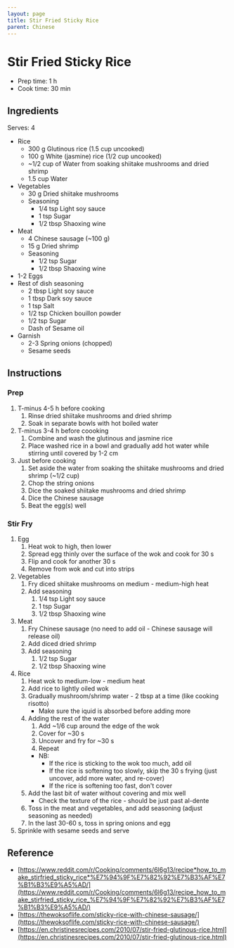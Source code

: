 ```yaml
---
layout: page
title: Stir Fried Sticky Rice
parent: Chinese
---
```


# Stir Fried Sticky Rice

- Prep time: 1 h
- Cook time: 30 min

## Ingredients

Serves: 4

- Rice
  - 300 g Glutinous rice (1.5 cup uncooked)
  - 100 g White (jasmine) rice (1/2 cup uncooked)
  - ~1/2 cup of Water from soaking shiitake mushrooms and dried shrimp
  - 1.5 cup Water
- Vegetables
  - 30 g Dried shiitake mushrooms
  - Seasoning
    - 1/4 tsp Light soy sauce
    - 1 tsp Sugar
    - 1/2 tbsp Shaoxing wine
- Meat
  - 4 Chinese sausage (~100 g)
  - 15 g Dried shrimp
  - Seasoning
    - 1/2 tsp Sugar
    - 1/2 tbsp Shaoxing wine
- 1-2 Eggs
- Rest of dish seasoning
  - 2 tbsp Light soy sauce
  - 1 tbsp Dark soy sauce
  - 1 tsp Salt
  - 1/2 tsp Chicken bouillon powder
  - 1/2 tsp Sugar
  - Dash of Sesame oil
- Garnish
  - 2-3 Spring onions (chopped)
  - Sesame seeds

## Instructions

### Prep

1. T-minus 4-5 h before cooking
   1. Rinse dried shiitake mushrooms and dried shrimp
   2. Soak in separate bowls with hot boiled water
2. T-minus 3-4 h before coooking
   1. Combine and wash the glutinous and jasmine rice
   2. Place washed rice in a bowl and gradually add hot water while stirring until covered by 1-2 cm
3. Just before cooking
   1. Set aside the water from soaking the shiitake mushrooms and dried shrimp (~1/2 cup)
   2. Chop the string onions
   3. Dice the soaked shiitake mushrooms and dried shrimp
   4. Dice the Chinese sausage
   5. Beat the egg(s) well

### Stir Fry

1. Egg
   1. Heat wok to high, then lower
   2. Spread egg thinly over the surface of the wok and cook for 30 s
   3. Flip and cook for another 30 s
   4. Remove from wok and cut into strips
2. Vegetables
   1. Fry diced shiitake mushrooms on medium - medium-high heat
   2. Add seasoning
      1. 1/4 tsp Light soy sauce
      2. 1 tsp Sugar
      3. 1/2 tbsp Shaoxing wine
3. Meat
   1. Fry Chinese sausage (no need to add oil - Chinese sausage will release oil)
   2. Add diced dried shrimp
   3. Add seasoning
      1. 1/2 tsp Sugar
      2. 1/2 tbsp Shaoxing wine
4. Rice
   1. Heat wok to medium-low - medium heat
   2. Add rice to lightly oiled wok
   3. Gradually mushroom/shrimp water - 2 tbsp at a time (like cooking risotto)
      - Make sure the iquid is absorbed before adding more
   4. Adding the rest of the water
      1. Add ~1/6 cup around the edge of the wok
      2. Cover for ~30 s
      3. Uncover and fry for ~30 s
      4. Repeat
      - NB:
        - If the rice is sticking to the wok too much, add oil
        - If the rice is softening too slowly, skip the 30 s frying (just uncover, add more water, and re-cover)
        - If the rice is softening too fast, don't cover
   5. Add the last bit of water without covering and mix well
      - Check the texture of the rice - should be just past al-dente
   6. Toss in the meat and vegetables, and add seasoning (adjust seasoning as needed)
   7. In the last 30-60 s, toss in spring onions and egg
5. Sprinkle with sesame seeds and serve

## Reference

- [https://www.reddit.com/r/Cooking/comments/6l6g13/recipe*how_to_make_stirfried_sticky_rice*%E7%94%9F%E7%82%92%E7%B3%AF%E7%B1%B3%E9%A5%AD/](https://www.reddit.com/r/Cooking/comments/6l6g13/recipe_how_to_make_stirfried_sticky_rice_%E7%94%9F%E7%82%92%E7%B3%AF%E7%B1%B3%E9%A5%AD/)
- [https://thewoksoflife.com/sticky-rice-with-chinese-sausage/](https://thewoksoflife.com/sticky-rice-with-chinese-sausage/)
- [https://en.christinesrecipes.com/2010/07/stir-fried-glutinous-rice.html](https://en.christinesrecipes.com/2010/07/stir-fried-glutinous-rice.html)
